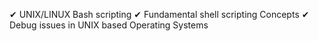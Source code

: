 ✔ UNIX/LINUX Bash scripting
✔ Fundamental shell scripting Concepts
✔ Debug issues in UNIX based Operating Systems
